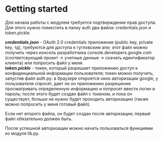 # Getting started
Для начала работы с модулем требуется подтверждение прав доступа.  
Для этого нужно поместить в папку auth два файла: credentials.json и token.pickle.  

***credentials.json*** - OAuth 2.0 credentials приложения (public key, private key, тд), требуются для доступа к гугловским апи; этот файл можно получить через консоль разработчика console.developers.google.com (соответсвующий проект -> учетные данные -> скачать идентификатор клиента) или попросить файл у меня.  
***token.pickle*** - токен, который разрешает приложению доступ к конфиденциальной информации пользователя; токен можно получить, запустив файл auth.py: в браузере откроется окно авторизации google, у пользователя спросят, дает ли он приложению разрешение просматривать определенную информацию и попросят ввести логин и пароль; после этого будет создан файл с токеном, и пока он существует, больше не нужно будет проходить авторизацию (также можно попросить у меня готовый файл). 

Если нет второго файла, он будет создан после авторизации; первый файл обязательно должен быть.  

После успешной авторизации можно начать пользоваться функциями из модуля lib.py.  
